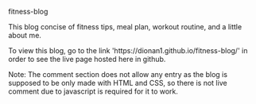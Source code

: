 <p>fitness-blog</p>

<p>This blog concise of fitness tips, meal plan, workout routine, and a little about me.</p>
<p></p>To view this blog, go to the link 'https://dionan1.github.io/fitness-blog/' in order to see the live page hosted here in github.
<p>Note: The comment section does not allow any entry as the blog is supposed to be only made with HTML and CSS, so there is not live comment due to javascript is required for it to work.</p>
